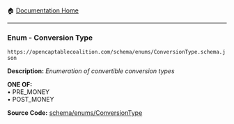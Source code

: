 :house: [Documentation Home](/README.md)

---

### Enum - Conversion Type

`https://opencaptablecoalition.com/schema/enums/ConversionType.schema.json`

**Description:** _Enumeration of convertible conversion types_

**ONE OF:**</br>&bull; PRE_MONEY </br>&bull; POST_MONEY

**Source Code:** [schema/enums/ConversionType](/schema/enums/ConversionType.schema.json)
